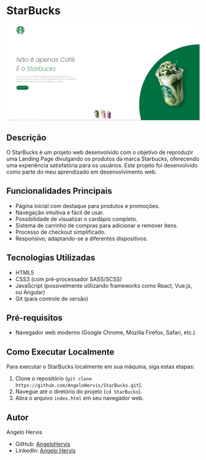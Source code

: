 # StarBucks

![StarBucks Logo](img/projeto.png)

## Descrição
O StarBucks é um projeto web desenvolvido com o objetivo de reproduzir uma Landing Page divulgando os produtos da marca Starbucks, oferecendo uma experiência satisfatória para os usuários. Este projeto foi desenvolvido como parte do meu aprendizado em desenvolvimento web.

## Funcionalidades Principais
- Página inicial com destaque para produtos e promoções.
- Navegação intuitiva e fácil de usar.
- Possibilidade de visualizar o cardápio completo.
- Sistema de carrinho de compras para adicionar e remover itens.
- Processo de checkout simplificado.
- Responsivo, adaptando-se a diferentes dispositivos.

## Tecnologias Utilizadas
- HTML5
- CSS3 (com pré-processador SASS/SCSS)
- JavaScript (possivelmente utilizando frameworks como React, Vue.js, ou Angular)
- Git (para controle de versão)

## Pré-requisitos
- Navegador web moderno (Google Chrome, Mozilla Firefox, Safari, etc.)

## Como Executar Localmente
Para executar o StarBucks localmente em sua máquina, siga estas etapas:
1. Clone o repositório (`git clone https://github.com/AngeloHervis/StarBucks.git`).
2. Navegue até o diretório do projeto (`cd StarBucks`).
3. Abra o arquivo `index.html` em seu navegador web.

## Autor
Angelo Hervis
- GitHub: [AngeloHervis](https://github.com/AngeloHervis)
- LinkedIn: [Angelo Hervis](https://www.linkedin.com/in/angelo-hervis/)